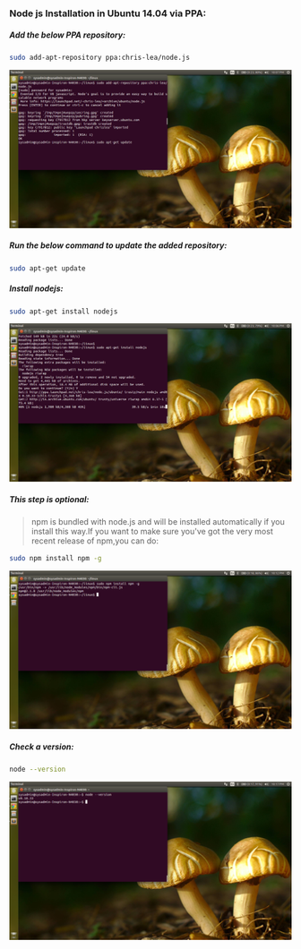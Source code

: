 ### **Node js Installation in Ubuntu 14.04 via PPA:**

##### **Add the below PPA repository:**

```sh
sudo add-apt-repository ppa:chris-lea/node.js
```
![Add PPA Repository](https://github.com/s-thangathurai/install-nodejs/raw/master/screenshots/nodejs_0.png)

##### **Run the below command to update the added repository:**

```sh
sudo apt-get update
```

##### **Install nodejs:**

```sh
sudo apt-get install nodejs
```
![Install nodejs](https://github.com/s-thangathurai/install-nodejs/raw/master/screenshots/nodejs_1.png)


##### **This step is optional:**

> npm is bundled with node.js and will be installed automatically if you install this way.If you want to make 
> sure you've got the very most recent release of npm,you can do:

```sh
sudo npm install npm -g
```
![Install npm](https://github.com/s-thangathurai/install-nodejs/raw/master/screenshots/nodejs_2.png)

##### **Check a version:**

```sh
node --version
```
![version](https://github.com/s-thangathurai/install-nodejs/raw/master/screenshots/node_version.png)